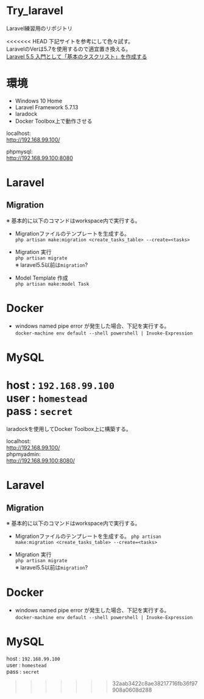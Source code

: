 # Try_laravel

Laravel練習用のリポジトリ

<<<<<<< HEAD
下記サイトを参考にして色々試す。  
LaravelのVerは5.7を使用するので適宜置き換える。  
[Laravel 5.5 入門として「基本のタスクリスト」を作成する](https://beiznotes.org/making-task-list-with-laravel55-1/)

# 環境

* Windows 10 Home
* Laravel Framework 5.7.13
* laradock
* Docker Toolbox上で動作させる

localhost:  
http://192.168.99.100/

phpmysql:  
http://192.168.99.100:8080

# Laravel

## Migration
※ 基本的に以下のコマンドはworkspace内で実行する。

* Migrationファイルのテンプレートを生成する。  
`php artisan make:migration <create_tasks_table> --create=<tasks>`

* Migration 実行  
`php artisan migrate`  
※ laravel5.5以前は`migration`?

* Model Template 作成  
`php artisan make:model Task`

# Docker

* windows named pipe error が発生した場合、下記を実行する。  
``docker-machine env default --shell powershell | Invoke-Expression``

# MySQL

host : `192.168.99.100`  
user : `homestead`  
pass : `secret`  
=======
laradockを使用してDocker Toolbox上に構築する。  

localhost:  
http://192.168.99.100/  
phpmyadmin:  
http://192.168.99.100:8080/

# Laravel

## Migration
※ 基本的に以下のコマンドはworkspace内で実行する。

* Migrationファイルのテンプレートを生成する。
`php artisan make:migration <create_tasks_table> --create=<tasks>`

* Migration 実行  
`php artisan migrate`  
※ laravel5.5以前は`migration`?

# Docker

* windows named pipe error が発生した場合、下記を実行する。  
``docker-machine env default --shell powershell | Invoke-Expression``

# MySQL

host : `192.168.99.100`  
user : `homestead`  
pass : `secret`  
>>>>>>> 32aab3422c8ae38217716fb36f97908a0608d288

